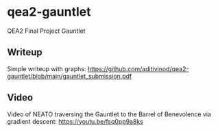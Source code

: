# qea2-gauntlet
QEA2 Final Project Gauntlet

## Writeup
Simple writeup with graphs: https://github.com/aditivinod/qea2-gauntlet/blob/main/gauntlet_submission.pdf

## Video
Video of NEATO traversing the Gauntlet to the Barrel of Benevolence via gradient descent: https://youtu.be/fsq0pp9a8ks 
